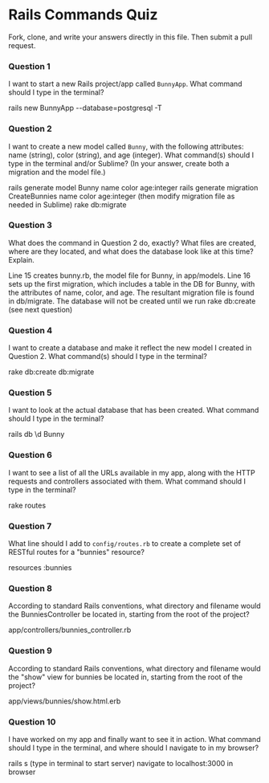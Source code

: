 # Rails Commands Quiz

Fork, clone, and write your answers directly in this file. Then submit a pull request.

### Question 1

I want to start a new Rails project/app called `BunnyApp`. What command should I type in the terminal?

rails new BunnyApp --database=postgresql -T

### Question 2

I want to create a new model called `Bunny`, with the following attributes: name (string), color (string), and age (integer). What command(s) should I type in the terminal and/or Sublime? (In your answer, create both a migration and the model file.)

rails generate model Bunny name color age:integer
rails generate migration CreateBunnies name color age:integer
(then modify migration file as needed in Sublime)
rake db:migrate


### Question 3

What does the command in Question 2 do, exactly? What files are created, where are they located, and what does the database look like at this time? Explain.

Line 15 creates bunny.rb, the model file for Bunny, in app/models. Line 16 sets up the first migration, which includes a table in the DB for Bunny, with the attributes of name, color, and age. The resultant migration file is found in db/migrate. The database will not be created until we run rake db:create (see next question)

### Question 4

I want to create a database and make it reflect the new model I created in Question 2. What command(s) should I type in the terminal?

rake db:create db:migrate


### Question 5

I want to look at the actual database that has been created. What command should I type in the terminal?

rails db
\d Bunny

### Question 6

I want to see a list of all the URLs available in my app, along with the HTTP requests and controllers associated with them. What command should I type in the terminal?

rake routes

### Question 7

What line should I add to `config/routes.rb` to create a complete set of RESTful routes for a "bunnies" resource?

resources :bunnies

### Question 8

According to standard Rails conventions, what directory and filename would the BunniesController be located in, starting from the root of the project?

app/controllers/bunnies_controller.rb

### Question 9

According to standard Rails conventions, what directory and filename would the "show" view for bunnies be located in, starting from the root of the project?

app/views/bunnies/show.html.erb

### Question 10

I have worked on my app and finally want to see it in action. What command should I type in the terminal, and where should I navigate to in my browser?

rails s  (type in terminal to start server)
navigate to localhost:3000 in browser
